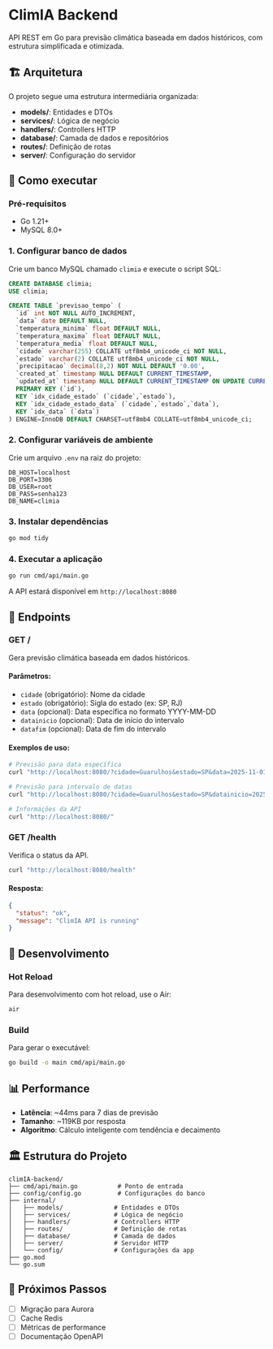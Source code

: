 # ClimIA Backend

API REST em Go para previsão climática baseada em dados históricos, com estrutura simplificada e otimizada.

## 🏗️ Arquitetura

O projeto segue uma estrutura intermediária organizada:

- **models/**: Entidades e DTOs
- **services/**: Lógica de negócio
- **handlers/**: Controllers HTTP
- **database/**: Camada de dados e repositórios
- **routes/**: Definição de rotas
- **server/**: Configuração do servidor

## 🚀 Como executar

### Pré-requisitos

- Go 1.21+
- MySQL 8.0+

### 1. Configurar banco de dados

Crie um banco MySQL chamado `climia` e execute o script SQL:

```sql
CREATE DATABASE climia;
USE climia;

CREATE TABLE `previsao_tempo` (
  `id` int NOT NULL AUTO_INCREMENT,
  `data` date DEFAULT NULL,
  `temperatura_minima` float DEFAULT NULL,
  `temperatura_maxima` float DEFAULT NULL,
  `temperatura_media` float DEFAULT NULL,
  `cidade` varchar(255) COLLATE utf8mb4_unicode_ci NOT NULL,
  `estado` varchar(2) COLLATE utf8mb4_unicode_ci NOT NULL,
  `precipitacao` decimal(8,2) NOT NULL DEFAULT '0.00',
  `created_at` timestamp NULL DEFAULT CURRENT_TIMESTAMP,
  `updated_at` timestamp NULL DEFAULT CURRENT_TIMESTAMP ON UPDATE CURRENT_TIMESTAMP,
  PRIMARY KEY (`id`),
  KEY `idx_cidade_estado` (`cidade`,`estado`),
  KEY `idx_cidade_estado_data` (`cidade`,`estado`,`data`),
  KEY `idx_data` (`data`)
) ENGINE=InnoDB DEFAULT CHARSET=utf8mb4 COLLATE=utf8mb4_unicode_ci;
```

### 2. Configurar variáveis de ambiente

Crie um arquivo `.env` na raiz do projeto:

```env
DB_HOST=localhost
DB_PORT=3306
DB_USER=root
DB_PASS=senha123
DB_NAME=climia
```

### 3. Instalar dependências

```bash
go mod tidy
```

### 4. Executar a aplicação

```bash
go run cmd/api/main.go
```

A API estará disponível em `http://localhost:8080`

## 📡 Endpoints

### GET /

Gera previsão climática baseada em dados históricos.

#### Parâmetros:

- `cidade` (obrigatório): Nome da cidade
- `estado` (obrigatório): Sigla do estado (ex: SP, RJ)
- `data` (opcional): Data específica no formato YYYY-MM-DD
- `datainicio` (opcional): Data de início do intervalo
- `datafim` (opcional): Data de fim do intervalo

#### Exemplos de uso:

```bash
# Previsão para data específica
curl "http://localhost:8080/?cidade=Guarulhos&estado=SP&data=2025-11-01"

# Previsão para intervalo de datas
curl "http://localhost:8080/?cidade=Guarulhos&estado=SP&datainicio=2025-11-01&datafim=2025-11-07"

# Informações da API
curl "http://localhost:8080/"
```

### GET /health

Verifica o status da API.

```bash
curl "http://localhost:8080/health"
```

#### Resposta:

```json
{
  "status": "ok",
  "message": "ClimIA API is running"
}
```

## 🔧 Desenvolvimento

### Hot Reload

Para desenvolvimento com hot reload, use o Air:

```bash
air
```

### Build

Para gerar o executável:

```bash
go build -o main cmd/api/main.go
```

## 📊 Performance

- **Latência**: ~44ms para 7 dias de previsão
- **Tamanho**: ~119KB por resposta
- **Algoritmo**: Cálculo inteligente com tendência e decaimento

## 🏛️ Estrutura do Projeto

```
climIA-backend/
├── cmd/api/main.go           # Ponto de entrada
├── config/config.go          # Configurações do banco
├── internal/
│   ├── models/              # Entidades e DTOs
│   ├── services/            # Lógica de negócio
│   ├── handlers/            # Controllers HTTP
│   ├── routes/              # Definição de rotas
│   ├── database/            # Camada de dados
│   ├── server/              # Servidor HTTP
│   └── config/              # Configurações da app
├── go.mod
└── go.sum
```

## 🚀 Próximos Passos

- [ ] Migração para Aurora
- [ ] Cache Redis
- [ ] Métricas de performance
- [ ] Documentação OpenAPI
